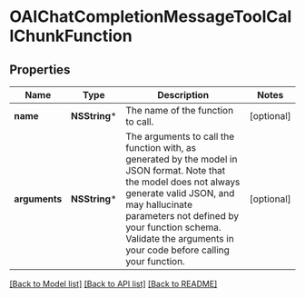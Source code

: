 # OAIChatCompletionMessageToolCallChunkFunction

## Properties
Name | Type | Description | Notes
------------ | ------------- | ------------- | -------------
**name** | **NSString*** | The name of the function to call. | [optional] 
**arguments** | **NSString*** | The arguments to call the function with, as generated by the model in JSON format. Note that the model does not always generate valid JSON, and may hallucinate parameters not defined by your function schema. Validate the arguments in your code before calling your function. | [optional] 

[[Back to Model list]](../README.md#documentation-for-models) [[Back to API list]](../README.md#documentation-for-api-endpoints) [[Back to README]](../README.md)


